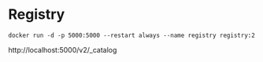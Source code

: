 # Registry

```
docker run -d -p 5000:5000 --restart always --name registry registry:2
```

http://localhost:5000/v2/_catalog